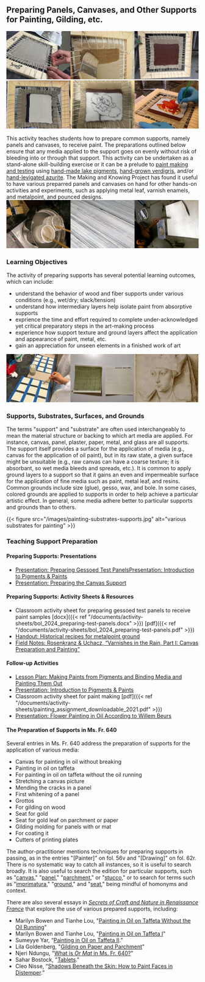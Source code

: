 ## Preparing Panels, Canvases, and Other Supports for Painting, Gilding, etc.

![canvas-part1](/images/supports-canvas-part1.png)
![canvas-part2](/images/supports-canvas-part2.png)

This activity teaches students how to prepare common supports, namely panels and canvases, to receive paint. The preparations outlined below ensure that any media applied to the support goes on evenly without risk of bleeding into or through that support. This activity can be undertaken as a stand-alone skill-building exercise or it can be a prelude to [paint making and testing](/resources/activity-sheets/activitysheet_paintingpigments/) using [hand-made lake pigments](/resources/activity-sheets/activitysheet_lake-pigments/), [hand-grown verdigris](/resources/activity-sheets/verdigris-assignment/), and/or [hand-levigated azurite](/research-teaching-companion/resources/activity-sheets/azurite-assignment/). The Making and Knowing Project has found it useful to have various preparred panels and canvases on hand for other hands-on activities and experiments, such as applying metal leaf, varnish enamels, and metalpoint, and pounced designs.
![panel-composite](/images/supports-panel-composite.png)

### Learning Objectives
The activity of preparing supports has several potential learning outcomes, which can include:
- understand the behavior of wood and fiber supports under various conditions (e.g., wet/dry; slack/tension)
- understand how intermediary layers help isolate paint from absorptive supports
- exprience the time and effort required to complete under-acknowledged yet critical preparatory steps in the art-making process
- experience how support texture and ground layers affect the application and appearance of paint, metal, etc.
- gain an appreciation for unseen elements in a finished work of art

![metalpoint-composite](/images/supports-metalpoint-composite.png)

### Supports, Substrates, Surfaces, and Grounds
The terms "support" and "substrate" are often used interchangeably to mean the material structure or backing to which art media are applied. For instance, canvas, panel, plaster, paper, metal, and glass are all supports. The support itself provides a surface for the application of media (e.g., canvas for the application of oil paint), but in its raw state, a given surface might be unsuitable (e.g., raw canvas can have a coarse texture; it is absorbant, so wet media bleeds and spreads, etc.). It is common to apply ground layers to a support so that it gains an even and impermeable surface for the application of fine media such as paint, metal leaf, and resins. Common grounds include size (glue), gesso, wax, and bole. In some cases, colored grounds are applied to supports in order to help achieve a particular artistic effect. In general, some media adhere better to particular supports and grounds than to others. 

{{< figure src="/images/painting-substrates-supports.jpg" alt="various substrates for painting" >}}

### Teaching Support Preparation
#### Preparing Supports: Presentations
- [Presentation: Preparing Gessoed Test Panels](/documents/activity-sheets/bol_2024_preparing-test-panels.pdf)[Presentation: Introduction to Pigments & Paints](/documents/activity-sheets/painting_assignment_downloadable_2021.pdf)
- [Presentation: Preparing the Canvas Support](/documents/activity-sheets/hermens_preparing-canvas-supports.pdf)

#### Preparing Supports: Activity Sheets & Resources
- Classroom activity sheet for preparing gessoed test panels to receive paint samples [docx]({{< ref "/documents/activity-sheets/bol_2024_preparing-test-panels.docx" >}}) [pdf]({{< ref "/documents/activity-sheets/bol_2024_preparing-test-panels.pdf" >}})
- [Handout: Historical recipes for metalpoint ground](/documents/activity-sheets/metalpoint-ground-preparation-recipes.pdf)
- [Field Notes: Rosenkranz & Uchacz, “Varnishes in the Rain, Part I: Canvas Preparation and Painting”](https://fieldnotes.makingandknowing.org/pre-2018-Fall/sp18_rosenkranz-uchacz_naomi-tianna_varnishes-in-the-rain/sp18_rosenkranz-uchacz_naomi-tianna_varnishes-rain-1/sp18_rosenkranz-uchacz_naomi-tianna_varnishes-rain-1-canvas-prep-paint.html)

#### Follow-up Activities
- [Lesson Plan: Making Paints from Pigments and Binding Media and Painting Them Out](/resources/activity-sheets/activitysheet_paintingpigments/)
- [Presentation: Introduction to Pigments & Paints](/documents/activity-sheets/painting_assignment_downloadable_2021.pdf)
- Classroom activity sheet for paint making [pdf]({{< ref "/documents/activity-sheets/painting_assignment_downloadable_2021.pdf" >}})
- [Presentation: Flower Painting in Oil According to Willem Beurs](/documents/activity-sheets/2024_Hermens_Flower-painting-in-oil.pdf)

#### The Preparation of Supports in Ms. Fr. 640
Several entries in Ms. Fr. 640 address the preparation of supports for the application of various media:
- Canvas for painting in oil without breaking
- Painting in oil on taffeta
- For painting in oil on taffeta without the oil running
- Stretching a canvas picture
- Mending the cracks in a panel
- First whitening of a panel
- Grottos
- For gilding on wood
- Seat for gold
- Seat for gold leaf on parchment or paper
- Gilding molding for panels with or mat
- For coating it
- Cutters of printing plates

The author-practitioner mentions techniques for preparing supports in passing, as in the entries "[Painter]" on fol. 56v and "[Drawing]" on fol. 62r. There is no systematic way to catch all instances, so it is useful to search broadly. It is also useful to search the edition for particular supports, such as "[canvas]()," "[panel]()," "[parchment]()," or "[stucco]()," or to search for terms such as "[imprimatura]()," "[ground]()," and "[seat]()," being mindful of homonyms and context.  

There are also several essays in [_Secrets of Craft and Nature in Renaissance France_](https://edition640.makingandknowing.org/#/) that explore the use of various prepared supports, including:
- Marilyn Bowen and Tianhe Lou, "[Painting in Oil on Taffeta Without the Oil Running](https://edition640.makingandknowing.org/#/essays/ann_025_fa_15)"
- Marilyn Bowen and Tianhe Lou, "[Painting in Oil on Taffeta I](https://edition640.makingandknowing.org/#/essays/ann_024_fa_15)"
- Sumeyye Yar, “[Painting in Oil on Taffeta II](https://edition640.makingandknowing.org/#/essays/ann_062_fa_17).”
- Lila Goldenberg, "[Gilding on Paper and Parchment](https://edition640.makingandknowing.org/#/essays/ann_039_sp_16)"
- Njeri Ndungu, "[What is _Or Mat_ in Ms. Fr. 640?](https://edition640.makingandknowing.org/#/essays/ann_041_sp_16)"
- Sahar Bostock, "[Tablets](https://edition640.makingandknowing.org/#/essays/ann_068_fa_18)."
- Cleo Nisse, “[Shadows Beneath the Skin: How to Paint Faces in Distemper](https://edition640.makingandknowing.org/#/essays/ann_042_sp_16).”

